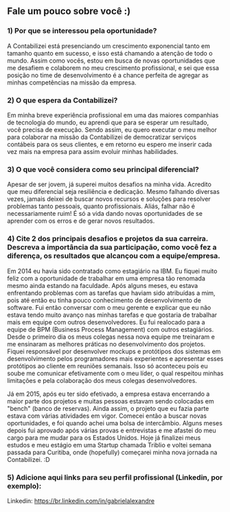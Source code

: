 
## Fale um pouco sobre você :)

### 1) Por que se interessou pela oportunidade?
A Contabilizei está presenciando um crescimento exponencial tanto em tamanho quanto em sucesso, e isso está chamando a atenção de todo o mundo. Assim como vocês, estou em busca de novas oportunidades que me desafiem e colaborem no meu crescimento profissional, e sei que essa posição no time de desenvolvimento é a chance perfeita de agregar as minhas competências na missão da empresa.

### 2) O que espera da Contabilizei?
Em minha breve experiência profissional em uma das maiores companhias de tecnologia do mundo, eu aprendi que para se esperar um resultado, você precisa de execução. Sendo assim, eu quero executar o meu melhor para colaborar na missão da Contabilizei de democratizar serviços contábeis para os seus clientes, e em retorno eu espero me inserir cada vez mais na empresa para assim evoluir minhas habilidades.  

### 3) O que você considera como seu principal diferencial?
Apesar de ser jovem, já superei muitos desafios na minha vida. Acredito que meu diferencial seja resiliência e dedicação. Mesmo falhando diversas vezes, jamais deixei de buscar novos recursos e soluções para resolver problemas tanto pessoais, quanto profissionais. Aliás, falhar não é necessariamente ruim! É só a vida dando novas oportunidades de se aprender com os erros e de gerar novos resultados.

### 4) Cite 2 dos principais desafios e projetos da sua carreira. Descreva a importância da sua participação, como você fez a diferença, os resultados que alcançou com a equipe/empresa.
Em 2014 eu havia sido contratado como estagiário na IBM. Eu fiquei muito feliz com a oportunidade de trabalhar em uma empresa tão renomada mesmo ainda estando na faculdade. Após alguns meses, eu estava enfrentando problemas com as tarefas que haviam sido atribuídas a mim, pois até então eu tinha pouco conhecimento de desenvolvimento de software. Fui então conversar com o meu gerente e explicar que eu não estava tendo muito avanço nas minhas tarefas e que gostaria de trabalhar mais em equipe com outros desenvolvedores. Eu fui realocado para a equipe de BPM (Business Process Management) com outros estagiários. Desde o primeiro dia os meus colegas nessa nova equipe me treinaram e me ensinaram as melhores práticas no desenvolvimento dos projetos. Fiquei responsável por desenvolver mockups e protótipos dos sistemas em desenvolvimento pelos programadores mais experientes e apresentar esses protótipos ao cliente em reuniões semanais. Isso só aconteceu pois eu soube me comunicar efetivamente com o meu líder, o qual respeitou minhas limitações e pela colaboração dos meus colegas desenvolvedores.  

Já em 2015, após eu ter sido efetivado, a empresa estava encerrando a maior parte dos projetos e muitas pessoas estavam sendo colocadas em "bench" (banco de reservas). Ainda assim, o projeto que eu fazia parte estava com várias atividades em vigor. Comecei então a buscar novas oportunidades, e foi quando achei uma bolsa de intercâmbio. Alguns meses depois fui aprovado após várias provas e entrevistas e me afastei do meu cargo para me mudar para os Estados Unidos. Hoje já finalizei meus estudos e meu estágio em uma Startup chamada Triblio e voltei semana passada para Curitiba, onde (hopefully) começarei minha nova jornada na Contabilizei. :D

### 5) Adicione aqui links para seu perfil profissional (Linkedin, por exemplo):
Linkedin: https://br.linkedin.com/in/gabrielalexandre
